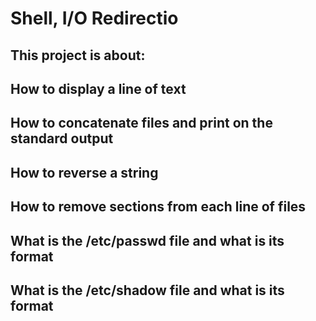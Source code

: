 # Shell, I/O Redirectio

## This project is about:

## How to display a line of text
## How to concatenate files and print on the standard output
## How to reverse a string
## How to remove sections from each line of files
## What is the /etc/passwd file and what is its format
## What is the /etc/shadow file and what is its format

